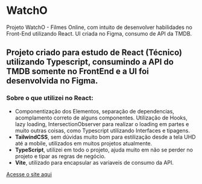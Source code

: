 <h1>WatchO</h1>
<p>Projeto WatchO - Filmes Online, com intuito de desenvolver habilidades no Front-End utilizando React. UI criada no Figma, consumo de API da TMDB.<p>

<h2>Projeto criado para estudo de React (Técnico) utilizando Typescript, consumindo a API do TMDB somente no FrontEnd e a UI foi desenvolvida no Figma.</h2>

<h3>Sobre o que utilizei no React:</h3>
<ul> 
<li>Componentização dos Elementos, separação de dependencias, acomplamento correto de alguns componentes. Utilização de Hooks, lazy loading, IntersectionObserver para realizar o loading em partes e muito outras coisas, como Typescript utilizando Interfaces e tipagens.</li>
<li><strong>TailwindCSS</strong>, sem dúvidas muito bom para estilização desde a tela UHD até a mobile, utilizados em muitos projetos atualmente.</li>
<li><strong>TypeScript</strong>, utilizei em todo o projeto, ajuda muito em não se perder no projeto e tipar as regras de negócio.</li>
<li><strong>Vite</strong>, utilizado para encapsular as variaveis de consumo da API.</li>
</ul>

<a href='https://watch-o.vercel.app/'>Acesse o site aqui<a>